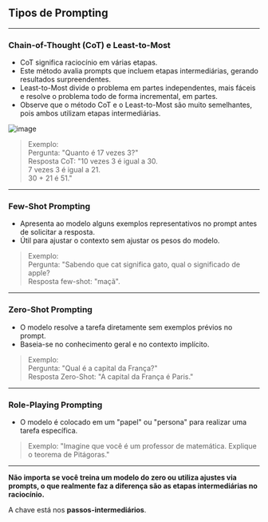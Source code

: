 ## Tipos de Prompting

---
### Chain-of-Thought (CoT) e Least-to-Most
- CoT significa raciocínio em várias etapas.
- Este método avalia prompts que incluem etapas intermediárias, gerando resultados surpreendentes.
- Least-to-Most divide o problema em partes independentes, mais fáceis e resolve o problema todo de forma incremental, em partes.
- Observe que o método CoT e o Least-to-Most são muito semelhantes, pois ambos utilizam etapas intermediárias. 

![image](https://github.com/user-attachments/assets/4e3afe61-9afa-483c-bab6-fdc1839d8d89)

> Exemplo:<br>
> Pergunta: "Quanto é 17 vezes 3?"<br>
> Resposta CoT: "10 vezes 3 é igual a 30.<br> 7 vezes 3 é igual a 21.<br> 30 + 21 é 51."

---
### Few-Shot Prompting
- Apresenta ao modelo alguns exemplos representativos no prompt antes de solicitar a resposta.
- Útil para ajustar o contexto sem ajustar os pesos do modelo.

> Exemplo:<br>
> Pergunta: "Sabendo que cat significa gato, qual o significado de apple?<br>
> Resposta few-shot: "maçã".

---
### Zero-Shot Prompting
- O modelo resolve a tarefa diretamente sem exemplos prévios no prompt.
- Baseia-se no conhecimento geral e no contexto implícito.

> Exemplo:<br>
> Pergunta: "Qual é a capital da França?"<br>
> Resposta Zero-Shot: "A capital da França é Paris."

---
### Role-Playing Prompting
- O modelo é colocado em um "papel" ou "persona" para realizar uma tarefa específica.

> Exemplo: "Imagine que você é um professor de matemática. Explique o teorema de Pitágoras."

---
**Não importa se você treina um modelo do zero ou utiliza ajustes via prompts, o que realmente faz a diferença são as etapas intermediárias no raciocínio.**

A chave está nos **passos-intermediários**.  
